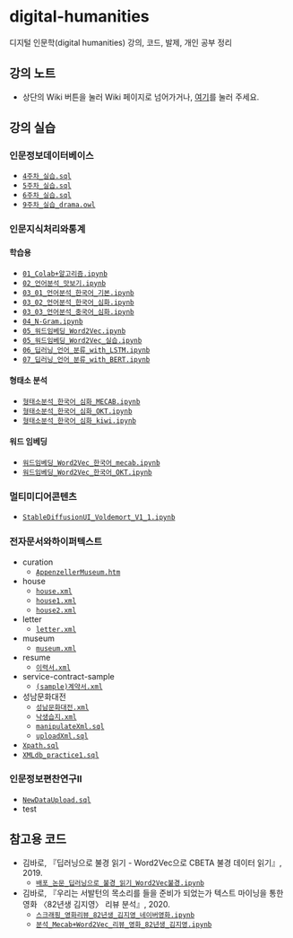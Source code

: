 # digital-humanities
디지털 인문학(digital humanities) 강의, 코드, 발제, 개인 공부 정리

## 강의 노트
- 상단의 Wiki 버튼을 눌러 Wiki 페이지로 넘어가거나, [여기](https://github.com/Esantomi/digital-humanities/wiki)를 눌러 주세요.

## 강의 실습
### 인문정보데이터베이스
- [`4주차_실습.sql`](https://github.com/Esantomi/digital-humanities/blob/main/인문정보데이터베이스/4주차_실습.sql)
- [`5주차_실습.sql`](https://github.com/Esantomi/digital-humanities/blob/main/인문정보데이터베이스/5주차_실습.sql)
- [`6주차_실습.sql`](https://github.com/Esantomi/digital-humanities/blob/main/인문정보데이터베이스/6주차_실습.sql)
- [`9주차_실습_drama.owl`](https://github.com/Esantomi/digital-humanities/blob/main/인문정보데이터베이스/9주차_실습_drama.owl)
### 인문지식처리와통계
#### 학습용
- [`01_Colab+알고리즘.ipynb`](https://github.com/Esantomi/digital-humanities/blob/main/인문지식처리와통계/01_Colab+알고리즘.ipynb)
- [`02_언어분석_맛보기.ipynb`](https://github.com/Esantomi/digital-humanities/blob/main/인문지식처리와통계/02_언어분석_맛보기.ipynb)
- [`03_01_언어분석_한국어_기본.ipynb`](https://github.com/Esantomi/digital-humanities/blob/main/인문지식처리와통계/03_01_언어분석_한국어_기본.ipynb)
- [`03_02_언어분석_한국어_심화.ipynb`](https://github.com/Esantomi/digital-humanities/blob/main/인문지식처리와통계/03_02_언어분석_한국어_심화.ipynb)
- [`03_03_언어분석_중국어_심화.ipynb`](https://github.com/Esantomi/digital-humanities/blob/main/인문지식처리와통계/03_03_언어분석_중국어_심화.ipynb)
- [`04_N-Gram.ipynb`](https://github.com/Esantomi/digital-humanities/blob/main/인문지식처리와통계/04_N-Gram.ipynb)
- [`05_워드임베딩_Word2Vec.ipynb`](https://github.com/Esantomi/digital-humanities/blob/main/인문지식처리와통계/05_워드임베딩_Word2Vec.ipynb)
- [`05_워드임베딩_Word2Vec_실습.ipynb`](https://github.com/Esantomi/digital-humanities/blob/main/인문지식처리와통계/05_워드임베딩_Word2Vec_실습.ipynb)
- [`06_딥러닝_언어_분류_with_LSTM.ipynb`](https://github.com/Esantomi/digital-humanities/blob/main/인문지식처리와통계/06_딥러닝_언어_분류_with_LSTM.ipynb)
- [`07_딥러닝_언어_분류_with_BERT.ipynb`](https://github.com/Esantomi/digital-humanities/blob/main/인문지식처리와통계/07_딥러닝_언어_분류_with_BERT.ipynb)
#### 형태소 분석
- [`형태소분석_한국어_심화_MECAB.ipynb`](https://github.com/Esantomi/digital-humanities/blob/main/인문지식처리와통계/형태소분석/형태소분석_한국어_심화_MECAB.ipynb)
- [`형태소분석_한국어_심화_OKT.ipynb`](https://github.com/Esantomi/digital-humanities/blob/main/인문지식처리와통계/형태소분석/형태소분석_한국어_심화_OKT.ipynb)
- [`형태소분석_한국어_심화_kiwi.ipynb`](https://github.com/Esantomi/digital-humanities/blob/main/인문지식처리와통계/형태소분석/형태소분석_한국어_심화_kiwi.ipynb)
#### 워드 임베딩
- [`워드임베딩_Word2Vec_한국어_mecab.ipynb`](https://github.com/Esantomi/digital-humanities/blob/main/인문지식처리와통계/워드임베딩/워드임베딩_Word2Vec_한국어_mecab.ipynb)
- [`워드임베딩_Word2Vec_한국어_OKT.ipynb`](https://github.com/Esantomi/digital-humanities/blob/main/인문지식처리와통계/워드임베딩/워드임베딩_Word2Vec_한국어_OKT.ipynb)
### 멀티미디어콘텐츠
- [`StableDiffusionUI_Voldemort_V1_1.ipynb`](https://github.com/Esantomi/digital-humanities/blob/main/멀티미디어콘텐츠/StableDiffusionUI_Voldemort_V1_1.ipynb)
### 전자문서와하이퍼텍스트
- curation
  - [`AppenzellerMuseum.htm`](https://github.com/Esantomi/digital-humanities/blob/main/전자문서와하이퍼텍스트/curation/AppenzellerMuseum.htm)
- house
  - [`house.xml`](https://github.com/Esantomi/digital-humanities/blob/main/전자문서와하이퍼텍스트/house/house.xml)
  - [`house1.xml`](https://github.com/Esantomi/digital-humanities/blob/main/전자문서와하이퍼텍스트/house/house1.xml)
  - [`house2.xml`](https://github.com/Esantomi/digital-humanities/blob/main/전자문서와하이퍼텍스트/house/house2.xml)
- letter
  - [`letter.xml`](https://github.com/Esantomi/digital-humanities/blob/main/전자문서와하이퍼텍스트/letter/letter.xml)
- museum
  - [`museum.xml`](https://github.com/Esantomi/digital-humanities/blob/main/전자문서와하이퍼텍스트/museum/museum.xml)
- resume
  - [`이력서.xml`](https://github.com/Esantomi/digital-humanities/blob/main/전자문서와하이퍼텍스트/resume/이력서.xml)
- service-contract-sample
  - [`(sample)계약서.xml`](https://github.com/Esantomi/digital-humanities/blob/main/전자문서와하이퍼텍스트/service-contract-sample/(sample)계약서.xml)
- 성남문화대전
  - [`성남문화대전.xml`](https://github.com/Esantomi/digital-humanities/tree/main/전자문서와하이퍼텍스트/성남문화대전/성남문화대전.xml)
  - [`낙생습지.xml`](https://github.com/Esantomi/digital-humanities/tree/main/전자문서와하이퍼텍스트/성남문화대전/낙생습지.xml)
  - [`manipulateXml.sql`](https://github.com/Esantomi/digital-humanities/tree/main/전자문서와하이퍼텍스트/성남문화대전/manipulateXml.sql)
  - [`uploadXml.sql`](https://github.com/Esantomi/digital-humanities/tree/main/전자문서와하이퍼텍스트/성남문화대전/uploadXml.sql)
- [`Xpath.sql`](https://github.com/Esantomi/digital-humanities/blob/main/전자문서와하이퍼텍스트/Xpath.sql)
- [`XMLdb_practice1.sql`](https://github.com/Esantomi/digital-humanities/blob/main/전자문서와하이퍼텍스트/XMLdb_practice1.sql)
### 인문정보편찬연구II
- [`NewDataUpload.sql`](https://github.com/Esantomi/digital-humanities/blob/main/인문정보편찬연구II/NewDataUpload.sql)
- test

## 참고용 코드
- 김바로, 『딥러닝으로 불경 읽기 - Word2Vec으로 CBETA 불경 데이터 읽기』, 2019.
  - [`배포_논문_딥러닝으로_불경_읽기_Word2Vec불경.ipynb`](https://github.com/Esantomi/digital-humanities/blob/main/참고용코드/배포_논문_딥러닝으로_불경_읽기_Word2Vec불경.ipynb)
- 김바로, 『우리는 서발턴의 목소리를 들을 준비가 되었는가  텍스트 마이닝을 통한 영화 〈82년생 김지영〉 리뷰 분석』, 2020.
  - [`스크래핑_영화리뷰_82년생_김지영_네이버영화.ipynb`](https://github.com/Esantomi/digital-humanities/blob/main/참고용코드/스크래핑_영화리뷰_82년생_김지영_네이버영화.ipynb)
  - [`분석_Mecab+Word2Vec_리뷰_영화_82년생_김지영.ipynb`](https://github.com/Esantomi/digital-humanities/blob/main/참고용코드/분석_Mecab+Word2Vec_리뷰_영화_82년생_김지영.ipynb)
